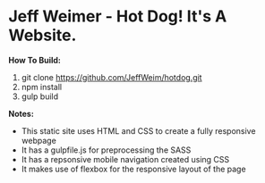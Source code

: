 # Jeff Weimer - Hot Dog! It's A Website.

__How To Build:__
 1. git clone https://github.com/JeffWeim/hotdog.git
 2. npm install
 3. gulp build

__Notes:__
* This static site uses HTML and CSS to create a fully responsive webpage
* It has a gulpfile.js for preprocessing the SASS
* It has a repsonsive mobile navigation created using CSS
* It makes use of flexbox for the responsive layout of the page
